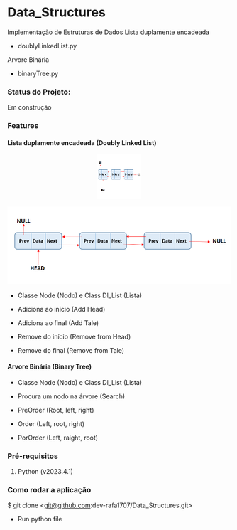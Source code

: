 # Data_Structures
Implementação de Estruturas de Dados
Lista duplamente encadeada
* doublyLinkedList.py

Arvore Binária
* binaryTree.py


### Status do Projeto:
Em construção

### Features
#### Lista duplamente encadeada (Doubly Linked List)

<p style="text-align:center">
    <img src="/assets/img/doubly-linked-list.png" alt="Doubly Linked List" style="height: 100px; width:100px;"/>
</p>

![Doubly Linked List](/assets/img/doubly-linked-list.png "Doubly Linked List")


* Classe Node (Nodo) e Class Dl_List (Lista)

* Adiciona ao início (Add Head)
* Adiciona ao final (Add Tale)
* Remove do início (Remove from Head)
* Remove do final (Remove from Tale)


#### Arvore Binária (Binary Tree)
* Classe Node (Nodo) e Class Dl_List (Lista)

* Procura um nodo na árvore (Search)
* PreOrder (Root, left, right)
* Order (Left, root, right)
* PorOrder (Left, raight, root)


### Pré-requisitos 
1. Python (v2023.4.1)


### Como rodar a aplicação
$ git clone <git@github.com:dev-rafa1707/Data_Structures.git>

* Run python file


